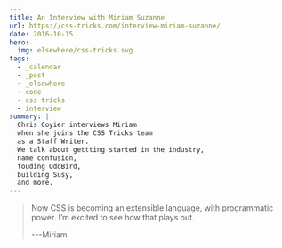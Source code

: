 ```yaml
---
title: An Interview with Miriam Suzanne
url: https://css-tricks.com/interview-miriam-suzanne/
date: 2016-10-15
hero:
  img: elsewhere/css-tricks.svg
tags:
  - _calendar
  - _post
  - _elsewhere
  - code
  - css tricks
  - interview
summary: |
  Chris Coyier interviews Miriam
  when she joins the CSS Tricks team
  as a Staff Writer.
  We talk about gettting started in the industry,
  name confusion,
  fouding OddBird,
  building Susy,
  and more.
---
```


> Now CSS is becoming an extensible language,
> with programmatic power.
> I’m excited to see how that plays out.
>
> ---Miriam
